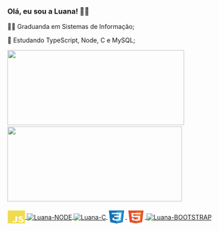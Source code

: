 ### Olá, eu sou a Luana! 🦸‍♀️

👩‍🎓 Graduanda em Sistemas de Informação; 

🌱 Estudando TypeScript, Node, C e MySQL;

 <div>
  <a href="https://github.com/luana-gruber">
  <img height="170em" width="400em" src="https://github-readme-stats.vercel.app/api?username=luana-gruber&show_icons=true&theme=dracula&include_all_commits=true&count_private=true"/>
  <img height="170em" width="395em" src="https://github-readme-stats.vercel.app/api/top-langs/?username=luana-gruber&layout=compact&langs_count=7&theme=dracula"/>
</div>
<div style="display: inline_block"><br>
  <img align="center" alt="Luana-Js" height="30" width="40" src="https://raw.githubusercontent.com/devicons/devicon/master/icons/javascript/javascript-plain.svg">
   <img align="center" alt="Luana-NODE" height="30" width="40"  src="https://cdn.jsdelivr.net/gh/devicons/devicon/icons/nodejs/nodejs-original.svg" />
   <img align="center" alt="Luana-C" height="30" width="40" src="https://cdn.jsdelivr.net/gh/devicons/devicon/icons/c/c-original.svg" />
   <img align="center" alt="Luana-CSS" height="30" width="40" src="https://raw.githubusercontent.com/devicons/devicon/master/icons/css3/css3-original.svg">
   <img align="center" alt="Luana-HTML" height="30" width="40" src="https://raw.githubusercontent.com/devicons/devicon/master/icons/html5/html5-original.svg">
  <img align="center" alt="Luana-BOOTSTRAP" height="30" width="40" src="https://cdn.jsdelivr.net/gh/devicons/devicon/icons/bootstrap/bootstrap-original.svg"/>
          
          
</div>
